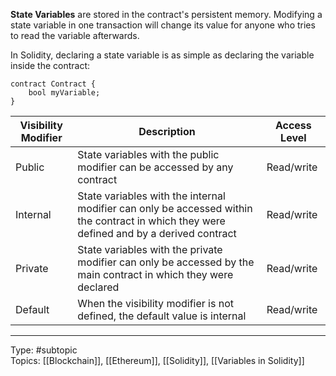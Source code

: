 **State Variables** are stored in the contract's persistent memory. Modifying a state variable in one transaction will change its value for anyone who tries to read the variable afterwards.

In Solidity, declaring a state variable is as simple as declaring the variable inside the contract:

```solidity
contract Contract {
	bool myVariable;
}
```

| Visibility Modifier | Description                                                                                                                              | Access Level |
|---------------------|------------------------------------------------------------------------------------------------------------------------------------------|--------------|
| Public              | State variables with the public modifier can be accessed by any contract                                              | Read/write   |
| Internal            | State variables with the internal modifier can only be accessed within the contract in which they were defined and by a derived contract | Read/write   |
| Private             | State variables with the private modifier can only be accessed by the main contract in which they were declared                          | Read/write   |
| Default             | When the visibility modifier is not defined, the default value is internal                                                               | Read/write   |

___
Type: #subtopic  
Topics: [[Blockchain]], [[Ethereum]], [[Solidity]], [[Variables in Solidity]]
